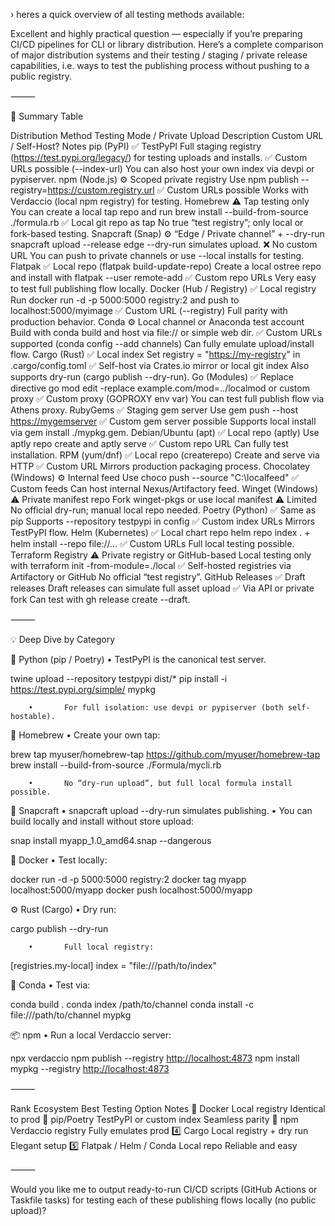 › heres a quick overview of all testing methods available:

  Excellent and highly practical question — especially if you’re preparing CI/CD pipelines for CLI or library distribution.
  Here’s a complete comparison of major distribution systems and their testing / staging / private release capabilities, i.e. ways to test the publishing
  process without pushing to a public registry.

  ⸻

  🧩 Summary Table

  Distribution Method   Testing Mode / Private Upload   Description     Custom URL / Self-Host? Notes
  pip (PyPI)    ✅ TestPyPI     Full staging registry (<https://test.pypi.org/legacy/>) for testing uploads and installs. ✅ Custom URLs possible (--index-url)  You can also
  host your own index via devpi or pypiserver.
  npm (Node.js) ⚙️ Scoped private registry       Use npm publish --registry=<https://custom.registry.url>  ✅ Custom URLs possible Works with Verdaccio (local npm registry)
  for testing.
  Homebrew      ⚠️ Tap testing only      You can create a local tap repo and run brew install --build-from-source ./formula.rb   ✅ Local git repo as tap       No true “test
  registry”; only local or fork-based testing.
  Snapcraft (Snap)      ⚙️ “Edge / Private channel” + --dry-run  snapcraft upload --release edge --dry-run simulates upload.     ❌ No custom URL        You can push to private
  channels or use --local installs for testing.
  Flatpak       ✅ Local repo (flatpak build-update-repo)       Create a local ostree repo and install with flatpak --user remote-add   ✅ Custom repo URLs    Very easy to test full
  publishing flow locally.
  Docker (Hub / Registry)       ✅ Local registry       Run docker run -d -p 5000:5000 registry:2 and push to localhost:5000/myimage    ✅ Custom URL (--registry)      Full parity with
  production behavior.
  Conda ⚙️ Local channel or Anaconda test account        Build with conda build and host via file:// or simple web dir.  ✅ Custom URLs supported (conda config --add
  channels)     Can fully emulate upload/install flow.
  Cargo (Rust)  ✅ Local index  Set registry = "<https://my-registry>" in .cargo/config.toml      ✅ Self-host via Crates.io mirror or local git index    Also supports dry-run
  (cargo publish --dry-run).
  Go (Modules)  ✅ Replace directive    go mod edit -replace example.com/mod=../localmod or custom proxy        ✅ Custom proxy (GOPROXY env var)       You can test full publish
  flow via Athens proxy.
  RubyGems      ✅ Staging gem server   Use gem push --host <https://mygemserver> ✅ Custom gem server possible   Supports local install via gem install ./mypkg.gem.
  Debian/Ubuntu (apt)   ✅ Local repo (aptly)   Use aptly repo create and aptly serve   ✅ Custom repo URL      Can fully test installation.
  RPM (yum/dnf) ✅ Local repo (createrepo)      Create and serve via HTTP       ✅ Custom URL   Mirrors production packaging process.
  Chocolatey (Windows)  ⚙️ Internal feed Use choco push --source "C:\localfeed"  ✅ Custom feeds Can host internal Nexus/Artifactory feed.
  Winget (Windows)      ⚠️ Private manifest repo Fork winget-pkgs or use local manifest  ⚠️ Limited       No official dry-run; manual local repo needed.
  Poetry (Python)       ✅ Same as pip  Supports --repository testpypi in config        ✅ Custom index URLs    Mirrors TestPyPI flow.
  Helm (Kubernetes)     ✅ Local chart repo     helm repo index . + helm install --repo file://...      ✅ Custom URLs  Full local testing possible.
  Terraform Registry    ⚠️ Private registry or GitHub-based      Local testing only with terraform init -from-module=./local     ✅ Self-hosted registries via Artifactory or
  GitHub        No official “test registry”.
  GitHub Releases       ✅ Draft releases       Draft releases can simulate full asset upload   ✅ Via API or private fork      Can test with gh release create --draft.

  ⸻

  💡 Deep Dive by Category

  🐍 Python (pip / Poetry)
        •       TestPyPI is the canonical test server.

  twine upload --repository testpypi dist/*
  pip install -i <https://test.pypi.org/simple/> mypkg

        •       For full isolation: use devpi or pypiserver (both self-hostable).

  🍺 Homebrew
        •       Create your own tap:

  brew tap myuser/homebrew-tap <https://github.com/myuser/homebrew-tap>
  brew install --build-from-source ./Formula/mycli.rb

        •       No “dry-run upload”, but full local formula install possible.

  🧊 Snapcraft
        •       snapcraft upload --dry-run simulates publishing.
        •       You can build locally and install without store upload:

  snap install myapp_1.0_amd64.snap --dangerous

  🐳 Docker
        •       Test locally:

  docker run -d -p 5000:5000 registry:2
  docker tag myapp localhost:5000/myapp
  docker push localhost:5000/myapp

  ⚙️ Rust (Cargo)
        •       Dry run:

  cargo publish --dry-run

        •       Full local registry:

  [registries.my-local]
  index = "file:///path/to/index"

  🧱 Conda
        •       Test via:

  conda build .
  conda index /path/to/channel
  conda install -c file:///path/to/channel mypkg

  📦 npm
        •       Run a local Verdaccio server:

  npx verdaccio
  npm publish --registry <http://localhost:4873>
  npm install mypkg --registry <http://localhost:4873>

  ⸻

  Rank  Ecosystem       Best Testing Option     Notes
  🥇    Docker  Local registry  Identical to prod
  🥈    pip/Poetry      TestPyPI or custom index        Seamless parity
  🥉    npm     Verdaccio registry      Fully emulates prod
  4️⃣     Cargo   Local registry + dry run        Elegant setup
  5️⃣     Flatpak / Helm / Conda  Local repo      Reliable and easy

  ⸻

  Would you like me to output ready-to-run CI/CD scripts (GitHub Actions or Taskfile tasks) for testing each of these publishing flows locally (no public
  upload)?
